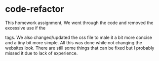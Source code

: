 # code-refactor
This homework assignment,
We went through the code and removed the excessive use if the <div> tags.
We also changed/updated the css file to male it a bit more concise and a tiny bit more simple.
All this was done while not changing the websites look.
There are still some things that can be fixed but I probably missed it due to lack of experience.